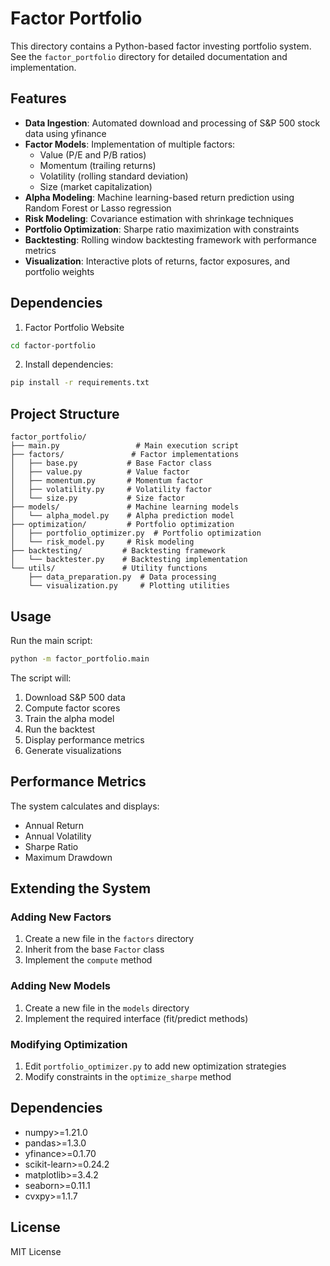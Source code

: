 # Factor Portfolio

This directory contains a Python-based factor investing portfolio system. See the `factor_portfolio` directory for detailed documentation and implementation.

## Features

- **Data Ingestion**: Automated download and processing of S&P 500 stock data using yfinance
- **Factor Models**: Implementation of multiple factors:
  - Value (P/E and P/B ratios)
  - Momentum (trailing returns)
  - Volatility (rolling standard deviation)
  - Size (market capitalization)
- **Alpha Modeling**: Machine learning-based return prediction using Random Forest or Lasso regression
- **Risk Modeling**: Covariance estimation with shrinkage techniques
- **Portfolio Optimization**: Sharpe ratio maximization with constraints
- **Backtesting**: Rolling window backtesting framework with performance metrics
- **Visualization**: Interactive plots of returns, factor exposures, and portfolio weights

## Dependencies

1. Factor Portfolio Website
```bash
cd factor-portfolio
```

2. Install dependencies:
```bash
pip install -r requirements.txt
```

## Project Structure

```
factor_portfolio/
├── main.py                 # Main execution script
├── factors/               # Factor implementations
│   ├── base.py           # Base Factor class
│   ├── value.py          # Value factor
│   ├── momentum.py       # Momentum factor
│   ├── volatility.py     # Volatility factor
│   └── size.py           # Size factor
├── models/               # Machine learning models
│   └── alpha_model.py    # Alpha prediction model
├── optimization/         # Portfolio optimization
│   ├── portfolio_optimizer.py  # Portfolio optimization
│   └── risk_model.py     # Risk modeling
├── backtesting/         # Backtesting framework
│   └── backtester.py    # Backtesting implementation
└── utils/               # Utility functions
    ├── data_preparation.py  # Data processing
    └── visualization.py     # Plotting utilities
```

## Usage

Run the main script:
```bash
python -m factor_portfolio.main
```

The script will:
1. Download S&P 500 data
2. Compute factor scores
3. Train the alpha model
4. Run the backtest
5. Display performance metrics
6. Generate visualizations

## Performance Metrics

The system calculates and displays:
- Annual Return
- Annual Volatility
- Sharpe Ratio
- Maximum Drawdown

## Extending the System

### Adding New Factors
1. Create a new file in the `factors` directory
2. Inherit from the base `Factor` class
3. Implement the `compute` method

### Adding New Models
1. Create a new file in the `models` directory
2. Implement the required interface (fit/predict methods)

### Modifying Optimization
1. Edit `portfolio_optimizer.py` to add new optimization strategies
2. Modify constraints in the `optimize_sharpe` method

## Dependencies

- numpy>=1.21.0
- pandas>=1.3.0
- yfinance>=0.1.70
- scikit-learn>=0.24.2
- matplotlib>=3.4.2
- seaborn>=0.11.1
- cvxpy>=1.1.7

## License

MIT License 